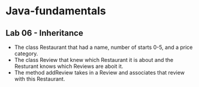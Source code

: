 # Java-fundamentals

## Lab 06 - Inheritance

- The class Restaurant that had a name, number of starts 0-5, and a price category.
- The class Review that knew which Restaurant it is about and the Resturant knows which Reviews are aboit it.
- The method addReview takes in a Review and associates that review with this Restaurant.   
